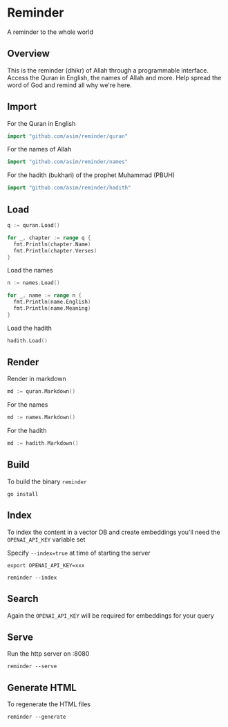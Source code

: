 # Reminder

A reminder to the whole world

## Overview

This is the reminder (dhikr) of Allah through a programmable interface. Access the Quran in English, the names of Allah and more. 
Help spread the word of God and remind all why we're here. 

## Import

For the Quran in English

```go
import "github.com/asim/reminder/quran"
```

For the names of Allah

```go
import "github.com/asim/reminder/names"
```

For the hadith (bukhari) of the prophet Muhammad (PBUH)

```go
import "github.com/asim/reminder/hadith"
```

## Load

```go
q := quran.Load()

for _, chapter := range q {
  fmt.Println(chapter.Name)
  fmt.Println(chapter.Verses)
}
```

Load the names

```go
n := names.Load()

for _, name := range n {
  fmt.Println(name.English)
  fmt.Println(name.Meaning)
}
```

Load the hadith

```go
hadith.Load()
```

## Render

Render in markdown

```go
md := quran.Markdown()
```

For the names

```go
md := names.Markdown()
```

For the hadith

```go
md := hadith.Markdown()
```

## Build

To build the binary `reminder`

```
go install
```

## Index

To index the content in a vector DB and create embeddings you'll need the `OPENAI_API_KEY` variable set

Specify `--index=true` at time of starting the server

```
export OPENAI_API_KEY=xxx

reminder --index
```

## Search

Again the `OPENAI_API_KEY` will be required for embeddings for your query 

## Serve

Run the http server on :8080 

```
reminder --serve
```

## Generate HTML

To regenerate the HTML files

```
reminder --generate
```
